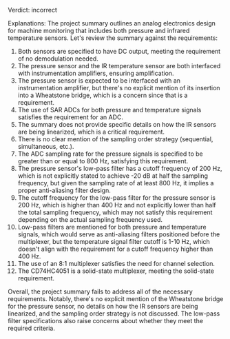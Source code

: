 Verdict: incorrect

Explanations: 
The project summary outlines an analog electronics design for machine monitoring that includes both pressure and infrared temperature sensors. Let's review the summary against the requirements:

1. Both sensors are specified to have DC output, meeting the requirement of no demodulation needed.
2. The pressure sensor and the IR temperature sensor are both interfaced with instrumentation amplifiers, ensuring amplification.
3. The pressure sensor is expected to be interfaced with an instrumentation amplifier, but there's no explicit mention of its insertion into a Wheatstone bridge, which is a concern since that is a requirement.
4. The use of SAR ADCs for both pressure and temperature signals satisfies the requirement for an ADC.
5. The summary does not provide specific details on how the IR sensors are being linearized, which is a critical requirement.
6. There is no clear mention of the sampling order strategy (sequential, simultaneous, etc.).
7. The ADC sampling rate for the pressure signals is specified to be greater than or equal to 800 Hz, satisfying this requirement.
8. The pressure sensor's low-pass filter has a cutoff frequency of 200 Hz, which is not explicitly stated to achieve -20 dB at half the sampling frequency, but given the sampling rate of at least 800 Hz, it implies a proper anti-aliasing filter design.
9. The cutoff frequency for the low-pass filter for the pressure sensor is 200 Hz, which is higher than 400 Hz and not explicitly lower than half the total sampling frequency, which may not satisfy this requirement depending on the actual sampling frequency used.
10. Low-pass filters are mentioned for both pressure and temperature signals, which would serve as anti-aliasing filters positioned before the multiplexer, but the temperature signal filter cutoff is 1-10 Hz, which doesn't align with the requirement for a cutoff frequency higher than 400 Hz.
11. The use of an 8:1 multiplexer satisfies the need for channel selection.
12. The CD74HC4051 is a solid-state multiplexer, meeting the solid-state requirement.

Overall, the project summary fails to address all of the necessary requirements. Notably, there's no explicit mention of the Wheatstone bridge for the pressure sensor, no details on how the IR sensors are being linearized, and the sampling order strategy is not discussed. The low-pass filter specifications also raise concerns about whether they meet the required criteria.